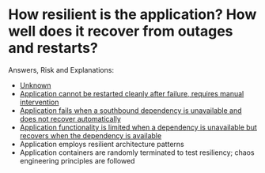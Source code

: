 # How resilient is the application? How well does it recover from outages and restarts?

Answers, Risk and Explanations:

* [Unknown](./03-app-architecture/apparcq01/exp01.md)<div class="risk-box unknown"></div>
* [Application cannot be restarted cleanly after failure, requires manual intervention](./03-app-architecture/apparcq01/exp02.md)<div class="risk-box high"></div>
* [Application fails when a southbound dependency is unavailable and does not recover automatically](./03-app-architecture/apparcq01/exp03.md)<div class="risk-box high"></div>
* [Application functionality is limited when a dependency is unavailable but recovers when the dependency is available](./03-app-architecture/apparcq01/exp04.md)<div class="risk-box medium"></div>
* Application employs resilient architecture patterns<div class="risk-box low"></div>
* Application containers are randomly terminated to test resiliency; chaos engineering principles are followed<div class="risk-box low"></div>
